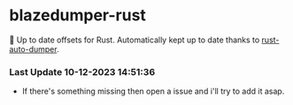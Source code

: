 # blazedumper-rust

🚀 Up to date offsets for Rust. Automatically kept up to date thanks to [rust-auto-dumper](https://github.com/Akandesh/rust-auto-dumper).


### Last Update 10-12-2023 14:51:36
- If there's something missing then open a issue and i'll try to add it asap.